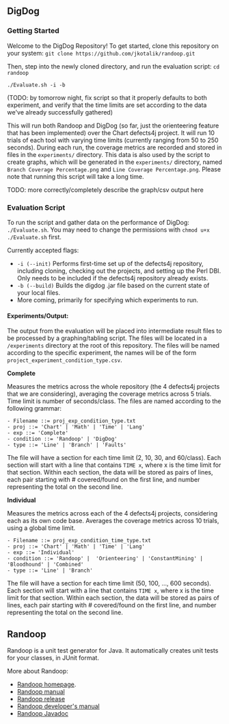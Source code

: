 ## DigDog

### Getting Started
Welcome to the DigDog Repository! To get started, clone this repository on your system:
`git clone https://github.com/jkotalik/randoop.git`

Then, step into the newly cloned directory, and run the evaluation script:
`cd randoop`

`./Evaluate.sh -i -b`

(TODO: by tomorrow night, fix script so that it properly defaults to both experiment, and verify that the time limits are set according to the data we've already successfully gathered)

This will run both Randoop and DigDog (so far, just the orienteering feature that has been implemented) over the Chart defects4j project. It will run 10 trials of each tool with varying time limits (currently ranging from 50 to 250 seconds). During each run, the coverage metrics are recorded and stored in files in the `experiments/` directory. This data is also used by the script to create graphs, which will be generated in the `experiments/` directory, named `Branch Coverage Percentage.png` and `Line Coverage Percentage.png`. Please note that running this script will take a long time.

TODO: more correctly/completely describe the graph/csv output here

### Evaluation Script
To run the script and gather data on the performance of DigDog: `./Evaluate.sh`. You may need to change the permissions with `chmod u+x ./Evaluate.sh` first.

Currently accepted flags:
- `-i (--init)` Performs first-time set up of the defects4j repository, including cloning, checking out the projects, and setting up the Perl DBI. Only needs to be included if the defects4j repository already exists.
- `-b (--build)` Builds the digdog .jar file based on the current state of your local files.
- More coming, primarily for specifying which experiments to run.

#### Experiments/Output:

The output from the evaluation will be placed into intermediate result files to be processed by a graphing/tabling script. The files will be located in a `/experiments` directory at the root of this repository. The files will be named according to the specific experiment, the names will be of the form `project_experiment_condition_type.csv`.

**Complete**

Measures the metrics across the whole repository (the 4 defects4j projects that we are considering), averaging the coverage metrics across 5 trials. Time limit is number of seconds/class. The files are named according to the following grammar:
```
- Filename ::= proj_exp_condition_type.txt
- proj ::= 'Chart' | 'Math' | 'Time' | 'Lang'
- exp ::= 'Complete'
- condition ::= 'Randoop' | 'DigDog'
- type ::= 'Line' | 'Branch' | 'Faults'
```

The file will have a section for each time limit (2, 10, 30, and 60/class). Each section will start with a line that contains
`TIME x`, where x is the time limit for that section. Within each section, the data will be stored as pairs of lines, each pair starting with # covered/found on the first line, and number representing the total on the second line.

**Individual**

Measures the metrics across each of the 4 defects4j projects, considering each as its own code base. Averages the coverage metrics across 10 trials, using a global time limit.
```
- Filename ::= proj_exp_condition_time_type.txt
- proj ::= 'Chart' | 'Math' | 'Time' | 'Lang'
- exp ::= 'Individual'
- condition ::= 'Randoop' |  'Orienteering' | 'ConstantMining' | 'Bloodhound' | 'Combined'
- type ::= 'Line' | 'Branch'
```

The file will have a section for each time limit (50, 100, ..., 600 seconds). Each section will start with a line that contains
`TIME x`, where x is the time limit for that section. Within each section, the data will be stored as pairs of lines, each pair starting with # covered/found on the first line, and number representing the total on the second line.


## Randoop

Randoop is a unit test generator for Java.
It automatically creates unit tests for your classes, in JUnit format.

More about Randoop:

* [Randoop homepage](https://randoop.github.io/randoop/).
* [Randoop manual](https://randoop.github.io/randoop/manual/index.html)
* [Randoop release](https://github.com/randoop/randoop/releases/latest)
* [Randoop developer's manual](https://randoop.github.io/randoop/manual/dev.html)
* [Randoop Javadoc](https://randoop.github.io/randoop/api/)
